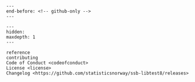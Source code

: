 ```{include} ../README.md
---
end-before: <!-- github-only -->
---
```

[license]: license
[contributor guide]: contributing
[command-line reference]: reference

```{toctree}
---
hidden:
maxdepth: 1
---

reference
contributing
Code of Conduct <codeofconduct>
License <license>
Changelog <https://github.com/statisticsnorway/ssb-libtest8/releases>
```

